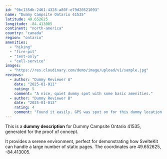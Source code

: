 ```yaml
---
id: "9bc135db-2461-4328-a80f-e79d20521093"
name: "Dummy Campsite Ontario 41535"
latitude: 49.652625
longitude: -84.413005
continent: "north-america"
country: "canada"
region: "ontario"
amenities:
  - "hiking"
  - "fire-pit"
  - "tent-only"
  - "cell-service"
images:
  - "https://res.cloudinary.com/demo/image/upload/v1/sample.jpg"
reviews:
  - author: "Dummy Reviewer A"
    date: "2025-01-011"
    rating: 5
    comment: "A nice, quiet dummy spot with some basic amenities."
  - author: "Dummy Reviewer B"
    date: "2025-01-013"
    rating: 4
    comment: "Found it easily. GPS was spot on for this dummy location."
---
```


This is a **dummy description** for Dummy Campsite Ontario 41535, generated for the proof of concept.

It provides a serene environment, perfect for demonstrating how SvelteKit can handle a large number of static pages. The coordinates are 49.652625, -84.413005.
